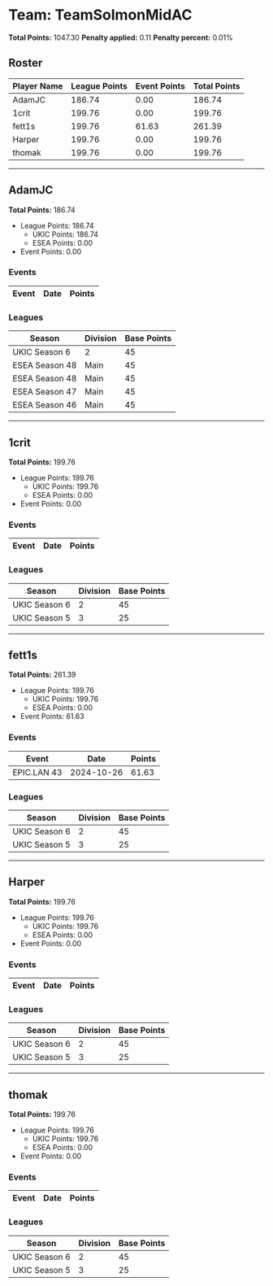 # Team: TeamSolmonMidAC

**Total Points:** 1047.30
**Penalty applied:** 0.11
**Penalty percent:** 0.01%

## Roster
| Player Name | League Points | Event Points | Total Points |
|-------------|--------------|--------------|-------------|
| AdamJC | 186.74 | 0.00 | 186.74 |
| 1crit | 199.76 | 0.00 | 199.76 |
| fett1s | 199.76 | 61.63 | 261.39 |
| Harper | 199.76 | 0.00 | 199.76 |
| thomak | 199.76 | 0.00 | 199.76 |

---

## AdamJC

**Total Points:** 186.74

- League Points: 186.74
  - UKIC Points: 186.74
  - ESEA Points: 0.00
- Event Points: 0.00

### Events
| Event | Date | Points |
|-------|------|--------|
### Leagues
| Season | Division | Base Points |
|--------|----------|-------------|
| UKIC Season 6 | 2 | 45 |
| ESEA Season 48 | Main | 45 |
| ESEA Season 48 | Main | 45 |
| ESEA Season 47 | Main | 45 |
| ESEA Season 46 | Main | 45 |
---

## 1crit

**Total Points:** 199.76

- League Points: 199.76
  - UKIC Points: 199.76
  - ESEA Points: 0.00
- Event Points: 0.00

### Events
| Event | Date | Points |
|-------|------|--------|
### Leagues
| Season | Division | Base Points |
|--------|----------|-------------|
| UKIC Season 6 | 2 | 45 |
| UKIC Season 5 | 3 | 25 |
---

## fett1s

**Total Points:** 261.39

- League Points: 199.76
  - UKIC Points: 199.76
  - ESEA Points: 0.00
- Event Points: 61.63

### Events
| Event | Date | Points |
|-------|------|--------|
| EPIC.LAN 43 | 2024-10-26 | 61.63 |
### Leagues
| Season | Division | Base Points |
|--------|----------|-------------|
| UKIC Season 6 | 2 | 45 |
| UKIC Season 5 | 3 | 25 |
---

## Harper

**Total Points:** 199.76

- League Points: 199.76
  - UKIC Points: 199.76
  - ESEA Points: 0.00
- Event Points: 0.00

### Events
| Event | Date | Points |
|-------|------|--------|
### Leagues
| Season | Division | Base Points |
|--------|----------|-------------|
| UKIC Season 6 | 2 | 45 |
| UKIC Season 5 | 3 | 25 |
---

## thomak

**Total Points:** 199.76

- League Points: 199.76
  - UKIC Points: 199.76
  - ESEA Points: 0.00
- Event Points: 0.00

### Events
| Event | Date | Points |
|-------|------|--------|
### Leagues
| Season | Division | Base Points |
|--------|----------|-------------|
| UKIC Season 6 | 2 | 45 |
| UKIC Season 5 | 3 | 25 |